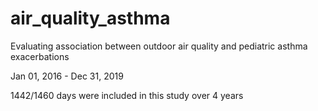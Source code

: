 # air_quality_asthma
Evaluating association between outdoor air quality and pediatric asthma exacerbations 

Jan 01, 2016 - Dec 31, 2019

1442/1460 days were included in this study over 4 years
